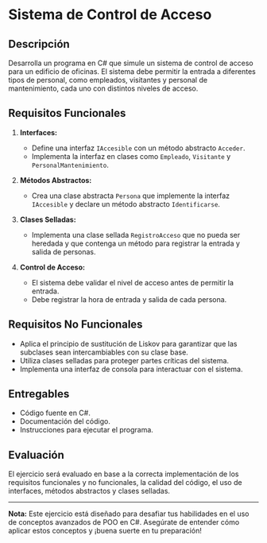 # Sistema de Control de Acceso

## Descripción
Desarrolla un programa en C# que simule un sistema de control de acceso para un edificio de oficinas. El sistema debe permitir la entrada a diferentes tipos de personal, como empleados, visitantes y personal de mantenimiento, cada uno con distintos niveles de acceso.

## Requisitos Funcionales
1. **Interfaces:**
   - Define una interfaz `IAccesible` con un método abstracto `Acceder`.
   - Implementa la interfaz en clases como `Empleado`, `Visitante` y `PersonalMantenimiento`.

2. **Métodos Abstractos:**
   - Crea una clase abstracta `Persona` que implemente la interfaz `IAccesible` y declare un método abstracto `Identificarse`.

3. **Clases Selladas:**
   - Implementa una clase sellada `RegistroAcceso` que no pueda ser heredada y que contenga un método para registrar la entrada y salida de personas.

4. **Control de Acceso:**
   - El sistema debe validar el nivel de acceso antes de permitir la entrada.
   - Debe registrar la hora de entrada y salida de cada persona.

## Requisitos No Funcionales
- Aplica el principio de sustitución de Liskov para garantizar que las subclases sean intercambiables con su clase base.
- Utiliza clases selladas para proteger partes críticas del sistema.
- Implementa una interfaz de consola para interactuar con el sistema.

## Entregables
- Código fuente en C#.
- Documentación del código.
- Instrucciones para ejecutar el programa.

## Evaluación
El ejercicio será evaluado en base a la correcta implementación de los requisitos funcionales y no funcionales, la calidad del código, el uso de interfaces, métodos abstractos y clases selladas.

---

**Nota:** Este ejercicio está diseñado para desafiar tus habilidades en el uso de conceptos avanzados de POO en C#. Asegúrate de entender cómo aplicar estos conceptos y ¡buena suerte en tu preparación!
